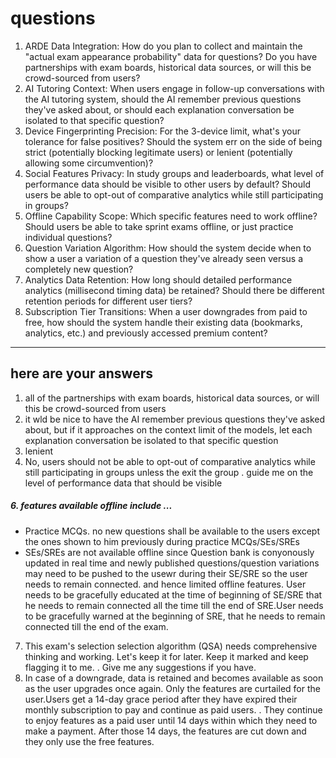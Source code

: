 # questions
1. ARDE Data Integration: How do you plan to collect and maintain the "actual exam appearance probability" data for questions? Do you have partnerships with exam boards, historical data sources, or will this be crowd-sourced from users?
2. AI Tutoring Context: When users engage in follow-up conversations with the AI tutoring system, should the AI remember previous questions they've asked about, or should each explanation conversation be isolated to that specific question?
3. Device Fingerprinting Precision: For the 3-device limit, what's your tolerance for false positives? Should the system err on the side of being strict (potentially blocking legitimate users) or lenient (potentially allowing some circumvention)?
4. Social Features Privacy: In study groups and leaderboards, what level of performance data should be visible to other users by default? Should users be able to opt-out of comparative analytics while still participating in groups?
5. Offline Capability Scope: Which specific features need to work offline? Should users be able to take sprint exams offline, or just practice individual questions?
6. Question Variation Algorithm: How should the system decide when to show a user a variation of a question they've already seen versus a completely new question?
7. Analytics Data Retention: How long should detailed performance analytics (millisecond timing data) be retained? Should there be different retention periods for different user tiers?
8. Subscription Tier Transitions: When a user downgrades from paid to free, how should the system handle their existing data (bookmarks, analytics, etc.) and previously accessed premium content?
---
## here are your answers
1. all of the partnerships with exam boards, historical data sources, or will this be crowd-sourced from users
2. it wld be nice to have  the AI remember previous questions they've asked about, but if it approaches on the context limit of the models, let each explanation conversation be isolated to that specific question
3. lenient
4. No, users should not  be able to opt-out of comparative analytics while still participating in groups unless the exit the group . guide me on the level of performance data that should be visible 
##### 6. features available offline include ...
- Practice MCQs. no new questions shall be available to the users except the ones shown to him previously during practice MCQs/SEs/SREs
- SEs/SREs are not available offline since Question bank is conyonously updated in real time and newly published questions/question variations  may need to be pushed to the usewr during their  SE/SRE so the user needs to remain connected. and hence limited offline features. User needs to be gracefully educated at the time of beginning of SE/SRE that he needs to remain connected all the time till the end of SRE.User needs to be gracefully warned at the beginning of SRE, that he needs to remain connected till the end of the exam.
7. This exam's  selection selection algorithm (QSA) needs  comprehensive thinking and working. Let's keep it for later. Keep it marked and keep flagging it to me. . Give me any suggestions if you have.
8. In case of a downgrade, data is retained and becomes available as soon as the user upgrades once again. Only the features are curtailed for the user.Users get a 14-day grace period after they have expired their monthly subscription to pay and continue as paid users. . They continue to enjoy features as a paid user until 14 days within which they need to make a payment. After those 14 days, the features are cut down and they only use the free features.